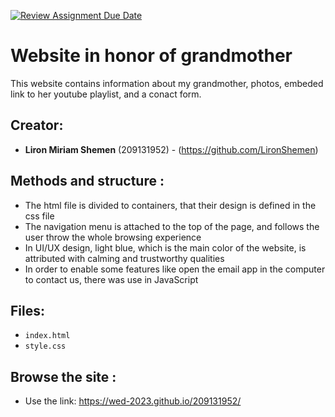 [![Review Assignment Due Date](https://classroom.github.com/assets/deadline-readme-button-24ddc0f5d75046c5622901739e7c5dd533143b0c8e959d652212380cedb1ea36.svg)](https://classroom.github.com/a/GmyrjvXu)
# Website in honor of grandmother

This website contains information about my grandmother, photos, embeded link to her youtube playlist, and a conact form.


## Creator:

* **Liron Miriam Shemen** (209131952) - (https://github.com/LironShemen)

## Methods and structure :

- The html file is divided to containers, that their design is defined in the css file
- The navigation menu is attached to the top of the page, and follows the user throw the whole browsing experience
- In UI/UX design, light blue, which is the main color of the website, is attributed with calming and trustworthy qualities
- In order to enable some features like open the email app in the computer to contact us, there was use in JavaScript


## Files:

- `index.html`
- `style.css`

## Browse the site :
- Use the link: https://wed-2023.github.io/209131952/

